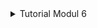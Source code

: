 <details>
<summary>Tutorial Modul 6</summary>
<h3>Commit 1 Reflection Notes</h3>
handle_connection function berfungsi untuk membaca data dari TCP stream dan mencetaknya agar kita bisa melihat data yang dikirim dari browser. 
    
Pada fungsi `handle_connection`, kita membuat sebuah instance baru dari BufReader yang mengelilingi sebuah mutable reference ke stream. BufReader menambahkan buffering dengan mengelola panggilan ke metode-metode trait std::io::Read untuk kita.

Kita membuat sebuah variabel bernama `http_request` untuk mengumpulkan baris-baris dari permintaan yang dikirimkan oleh browser ke server kita. Kita menunjukkan bahwa kita ingin mengumpulkan baris-baris ini dalam sebuah vector dengan menambahkan anotasi tipe Vec<_>.

BufReader mengimplementasikan trait std::io::BufRead, yang menyediakan metode lines. Metode lines mengembalikan sebuah iterator dari Result<String, std::io::Error> dengan memisahkan aliran data setiap kali melihat sebuah byte newline. Untuk mendapatkan setiap String, kita memetakan dan mem unwrap setiap Result. Result mungkin merupakan sebuah error jika data tidak valid dalam UTF-8 atau jika ada masalah dalam membaca dari stream. Sekali lagi, sebuah program produksi seharusnya menangani error-error ini dengan lebih bijak, tetapi kita memilih untuk menghentikan program dalam kasus error untuk kesederhanaan.

Browser menandakan akhir dari sebuah permintaan HTTP dengan mengirimkan dua karakter newline berturut-turut, jadi untuk mendapatkan satu permintaan dari stream, kita mengambil baris-baris sampai kita mendapatkan sebuah baris yang berupa string kosong. Setelah kita mengumpulkan baris-baris ke dalam vector, kita mencetaknya menggunakan format debug yang cantik agar kita dapat melihat instruksi-instruksi yang dikirimkan oleh web browser ke server kita.

<h3>Commit 2 Reflection Notes</h3>

![Commit 2 screen capture](/assets/commit2.png)
</details>